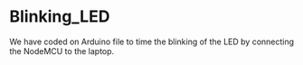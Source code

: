 # Blinking_LED
We have coded on Arduino file to time the blinking of the LED by connecting the NodeMCU to the laptop.  
